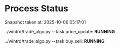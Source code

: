 # Process Status

Snapshot taken at: 2025-10-06 05:17:01

../wintrd/trade_algo.py --task price_update: **RUNNING**

../wintrd/trade_algo.py --task buy_sell: **RUNNING**

